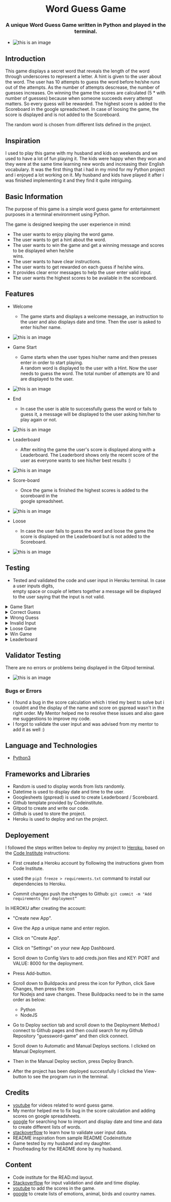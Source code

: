<h1 align="center">Word Guess Game</h1> 
<h3 align="center">A unique Word Guess Game written in Python and played in the terminal.</h3>

- ![this is an image](./assets/images/game-display.png)

## Introduction
This game displays a secret word that reveals the length of the word through underscores to represent a letter. A hint is given to the user about the word. The user has 10 attempts to guess the word before he/she runs out of the attempts. As the number of attempts descrease, the number of guesses increases. On winning the game the scores are calculated (5 * with number of guesses) because when someone succeeds every attempt matters. So every guess will be rewarded. The highest score is added to the Scoreboard in the google spreadscheet. In case of loosing the game, the score is displayed and is not added to the Scoreboard.

The random word is chosen from different lists defined in the project.

## Inspiration

I used to play this game with my husband and kids on weekends and we used to have a lot of fun playing it. The kids were happy when they won and they were at the same time learning new words and increasing their English vocabulary. It was the first thing that i had in my mind for my Python project and i enjoyed a lot working on it. My husband and kids have played it after i was finished implementing it and they find it quite intriguing.

## Basic Information
The purpose of this game is a simple word guess game for entertainment purposes in a terminal environment using Python.

The game is designed keeping the user experience in mind:

- The user wants to enjoy playing the word game.
- The user wants to get a hint about the word.
- The user wants to win the game and get a winning message and scores to be displayed when he/she   
  wins.
- The user wants to have clear instructions.
- The user wants to get rewarded on each guess if he/she wins.
- It provides clear error messages to help the user enter valid input.
- The user wants the highest scores to be available in the scoreboard.

## Features
- Welcome 
  - The game starts and displays a welcome message, an instruction to the user and also displays 
    date and time. Then the user is asked to enter his/her name.

- ![this is an image](./assets/images/game-start.png)

- Game Start
  - Game starts when the user types his/her name and then presses enter in order to start playing.  
    A random word is displayed to the user with a Hint. Now the user needs to guess the word. The total number of attempts are 10 and are displayed to the user.  

- ![this is an image](./assets/images/play-game.png)

- End
  - In case the user is able to successfully guess the word or fails to guess it, a message will be 
    displayed to the user asking him/her to play again or not.

- ![this is an image](./assets/images/end-game.png)

- Leaderboard
  - After exiting the game the user's score is displayed along with a Leaderboard.
    The Leaderbord shows only the recent score of the user as everyone wants to see his/her best results :)

- ![this is an image](./assets/images/leader-board.png)

- Score-board
  - Once the game is finished the highest scores is added to the scoreboard in the           
    google spreadsheet. 

- ![this is an image](./assets/images/gspread-scoreboard.png)

- Loose
  - In case the user fails to guess the word and loose the game the score is displayed on the 
    Leaderboard but is not added to the Scoreboard.

- ![this is an image](./assets/images/score-loose.png)

## Testing

- Tested and validated the code and user input in Heroku terminal. In case a user inputs digits,  
empty space or couple of letters together a message will be displayed to the user saying that the input is not valid.

<details>

- The Guess Word game displays to the player in the the terminal. Player needs to input his/her name, then press enter in order to start the game. A hint about the word and total number of attempts always displays to the player..  
<summary>Game Start</summary>
<img src="./assets/images/game-img.jpg" ><br>
</details> 

<details>

- Whenever the player inputs a correct guess the letter displays on the right place in the word, a success message and remaining number of attempts also displays to the player. 
<summary>Correct Guess</summary>
<img src="./assets/images/correct-guess.jpg" ><br>
</details> 

<details>

- When the player inputs a wrong guess, a warning message and remaining number of attempts displays to the player. On each wrong guess player looses 1 remaining number of attempts.  
<summary>Wrong Guess</summary>
<img src="./assets/images/wrong-guess.jpg" ><br>
</details>

<details>

- When the player enters invalid inputs such as numbers, spacial characters, empty input, space or multiple letters, a warning message regarding invalid input displays to the player. There is no deduction of attempts on invalid inputs.
<summary>Invalid Input</summary> <br><br>

  - Number Input
  <img src="./assets/images/wrong-input-num.jpg" ><br><br>
  
  - Special Characters Input
  <img src="./assets/images/special-char-input.jpg" ><br><br>

  - Space Input
  <img src="./assets/images/space-input.jpg" ><br><br>

  - Repeating Input
  <img src="./assets/images/repeat-img.png" ><br><br>

  - Multiple Letters Input
  <img src="./assets/images/multiple-letters.jpg" ><br><br>

  - Empty Input
  <img src="./assets/images/empty-input.jpg" ><br>
</details>

<details>

- If player fails to guess the word a related message displays to the user along with the WORD. Then the player is asked if he/she wants to continue to play or end the game. If player choose "Y" then the game restarts, if the player chooses "N" then the game ends and displays the leaderboard to the player.  
<summary>Loose Game</summary>
<img src="./assets/images/game-loose.jpg" ><br>
</details> 

<details>

- When player successfully guess the word a related message displays to the user as well as the WORD. Then the player is asked if he/she wants to continue to play or end the game. If player choose "Y" then the game restarts, if the player chooses "N" then the game ends and displays the leaderboard to the player.  
<summary>Win Game</summary>
<img src="./assets/images/game-win.jpg" ><br>
</details> 

<details>

- On winning or loosing the game, player is asked if he/she wants to continue to play or end the game. If player choose "Y" then the game restarts, if the player chooses "N" then the game ends and displays the leaderboard to the player. Always the best scores displays on the Leaderboard. 
<summary>Leaderboard</summary>
<img src="./assets/images/leader-board.jpg" ><br>
</details>



## Validator Testing

There are no errors or problems being displayed in the Gitpod terminal.

- ![this is an image](./assets/images/validation-screenshot.png)

### Bugs or Errors

- I found a bug in the score calculation which i tried my best to solve but i couldnt and the 
  display of the name and score on gspread wasn't in the right order. My Mentor helped me to resolve these issues and also gave me suggestions to improve my code. 
- I forgot to validate the user input and was advised from my mentor to add it as well :) 

## Language and Technologies

- [Python3](https://python.org)

## Frameworks and Libraries
- Random is used to display words from lists randomly.
- Datetime is used to display date and time to the user.
- Googlesheets (gspread) is used to create Leaderboard / Scoreboard.
- Github template provided by Codeinstitute.
- Gitpod to create and write our code.
- Github is used to store the project.
- Heroku is used to deploy and run the project.

## Deployement

I followed the steps written below to deploy my project to [Heroku](https://heroku.com/), based on the [Code Institute](https://codeinstitute.net/) instructions:

- First created a Heroku account by flollowing the instructions given from Code Institute.

- used the `pip3 freeze > requirements.txt` command to install our dependencies to Heroku.
- Commit changes push the changes to Github:
  `git commit -m "Add requirements for deployment”`

In HEROKU after creating the account:

- "Create new App".

- Give the App a unique name and enter region.

- Click on "Create App".

- Click on "Settings" on your new App Dashboard.

- Scroll down to Config Vars to add creds.json files and KEY: PORT and VALUE: 8000 for the 
  deployment.

- Press Add-button.

- Scroll down to Buildpacks and press the icon for Python, click Save Changes, then press the icon  
  for Nodejs and save changes. These Buildpacks need to be in the same order as below:

  -  Python 
  -  NodeJS

- Go to Deploy section tab and scroll down to the Deployment Method.I connect to Github pages and 
  then could search for my Github Repository "guessword-game" and then click connect.

- Scroll down to Automatic and Manual Deploys sections. I clicked on Manual Deployment.

- Then in the Manual Deploy section, press Deploy Branch.

- After the project has been deployed successfully I clicked the View-button to see the program run 
  in the terminal.


## Credits

- [youtube](https://youtube.com/) for videos related to word guess game.
- My mentor helped me to fix bug in the score calculation and adding scores on google 
  spreadsheets.
- [google](https://google.com/) for searching how to import and display date and time
  and data to create different lists of words. 
- [stackoverflow](https://stackoverflow.com/) to learn how to validate user input data.
- README inspiration from sample README Codeinstitute
- Game tested by my husband and my daughter.
- Proofreading for the README done by my husband.

## Content

- Code institute for the READ.md layout.
- [Stackoverflow](https://stackoverflow.com/) for input validation and date and time display.
- [youtube](https://youtube.com/) to add the scores in the game.
- [google](https://google.com/) to create lists of emotions, animal, birds and country names.
